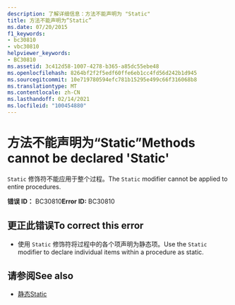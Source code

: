 ```yaml
---
description: 了解详细信息：方法不能声明为 "Static"
title: 方法不能声明为“Static”
ms.date: 07/20/2015
f1_keywords:
- bc30810
- vbc30810
helpviewer_keywords:
- BC30810
ms.assetid: 3c412d58-1007-4278-b365-a85dc55ebe48
ms.openlocfilehash: 8264bf2f2f5edf60ffe6eb1cc4fd56d242b1d945
ms.sourcegitcommit: 10e719780594efc781b15295e499c66f316068b8
ms.translationtype: MT
ms.contentlocale: zh-CN
ms.lasthandoff: 02/14/2021
ms.locfileid: "100454880"
---
```

# <a name="methods-cannot-be-declared-static"></a><span data-ttu-id="8148f-103">方法不能声明为“Static”</span><span class="sxs-lookup"><span data-stu-id="8148f-103">Methods cannot be declared 'Static'</span></span>

<span data-ttu-id="8148f-104">`Static` 修饰符不能应用于整个过程。</span><span class="sxs-lookup"><span data-stu-id="8148f-104">The `Static` modifier cannot be applied to entire procedures.</span></span>  
  
 <span data-ttu-id="8148f-105">**错误 ID：** BC30810</span><span class="sxs-lookup"><span data-stu-id="8148f-105">**Error ID:** BC30810</span></span>  
  
## <a name="to-correct-this-error"></a><span data-ttu-id="8148f-106">更正此错误</span><span class="sxs-lookup"><span data-stu-id="8148f-106">To correct this error</span></span>  
  
- <span data-ttu-id="8148f-107">使用 `Static` 修饰符将过程中的各个项声明为静态项。</span><span class="sxs-lookup"><span data-stu-id="8148f-107">Use the `Static` modifier to declare individual items within a procedure as static.</span></span>  
  
## <a name="see-also"></a><span data-ttu-id="8148f-108">请参阅</span><span class="sxs-lookup"><span data-stu-id="8148f-108">See also</span></span>

- [<span data-ttu-id="8148f-109">静态</span><span class="sxs-lookup"><span data-stu-id="8148f-109">Static</span></span>](../language-reference/modifiers/static.md)
